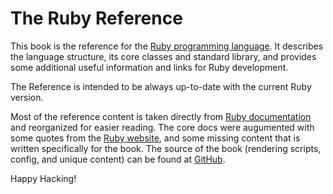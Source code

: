 # The Ruby Reference

This book is the reference for the [Ruby programming language](https://www.ruby-lang.org/). It describes the language structure, its core classes and standard library, and provides some additional useful information and links for Ruby development.

The Reference is intended to be always up-to-date with the current Ruby version.

Most of the reference content is taken directly from [Ruby documentation](https://ruby-doc.org) and reorganized for easier reading. The core docs were augumented with some quotes from the [Ruby website](https://ruby-lang.org), and some missing content that is written specifically for the book. The source of the book (rendering scripts, config, and unique content) can be found at [GitHub](https://github.com/rubyreferences/rubyref/tree/master/_src).

Happy Hacking!
